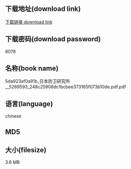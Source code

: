 ## 下载地址(download link)
[下载链接 download link](https://tutu365.netlify.app/?s=5da923af0a91b_%E6%97%A5%E6%9C%AC%E9%98%B2%E5%8D%AB%E7%A0%94%E7%A9%B6%E6%89%80__5269593_248c25908dc1bcbee373165f073b10de.pdf)

## 下载密码(download password)
8078

## 名称(book name)
5da923af0a91b_日本防卫研究所__5269593_248c25908dc1bcbee373165f073b10de.pdf.pdf

## 语言(language)
chinese

## MD5


## 大小(filesize)
3.6 MB

